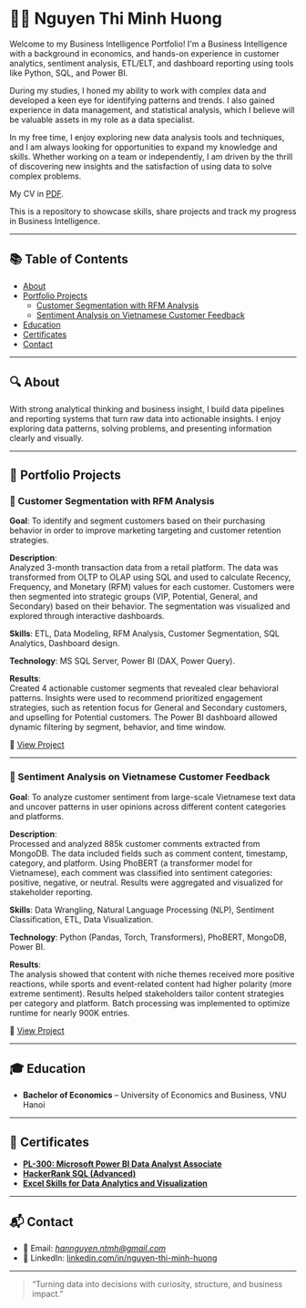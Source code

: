 
# 👩‍💻 Nguyen Thi Minh Huong

Welcome to my Business Intelligence Portfolio! I'm a Business Intelligence with a background in economics, and hands-on experience in customer analytics, sentiment analysis, ETL/ELT, and dashboard reporting using tools like Python, SQL, and Power BI.

During my studies, I honed my ability to work with complex data and developed a keen eye for identifying patterns and trends. I also gained experience in data management, and statistical analysis, which I believe will be valuable assets in my role as a data specialist.

In my free time, I enjoy exploring new data analysis tools and techniques, and I am always looking for opportunities to expand my knowledge and skills. Whether working on a team or independently, I am driven by the thrill of discovering new insights and the satisfaction of using data to solve complex problems.

My CV in [PDF](https://github.com/ntmh12/portfolio-bi/blob/main/Nguyen%20Thi%20Minh%20Huong%20-%20CV.pdf).

This is a repository to showcase skills, share projects and track my progress in Business Intelligence.

---

## 📚 Table of Contents

- [About](#about)  
- [Portfolio Projects](#portfolio-projects)  
  - [Customer Segmentation with RFM Analysis](#customer-segmentation-with-rfm-analysis)  
  - [Sentiment Analysis on Vietnamese Customer Feedback](#sentiment-analysis-on-vietnamese-customer-feedback)  
- [Education](#education)  
- [Certificates](#certificates)  
- [Contact](#contact)

---

## 🔍 About

With strong analytical thinking and business insight, I build data pipelines and reporting systems that turn raw data into actionable insights. I enjoy exploring data patterns, solving problems, and presenting information clearly and visually.

---

## 📂 Portfolio Projects

### 🎯 Customer Segmentation with RFM Analysis  
**Goal**: To identify and segment customers based on their purchasing behavior in order to improve marketing targeting and customer retention strategies.

**Description**:  
Analyzed 3-month transaction data from a retail platform. The data was transformed from OLTP to OLAP using SQL and used to calculate Recency, Frequency, and Monetary (RFM) values for each customer. Customers were then segmented into strategic groups (VIP, Potential, General, and Secondary) based on their behavior. The segmentation was visualized and explored through interactive dashboards.

**Skills**: ETL, Data Modeling, RFM Analysis, Customer Segmentation, SQL Analytics, Dashboard design.

**Technology**: MS SQL Server, Power BI (DAX, Power Query).

**Results**:  
Created 4 actionable customer segments that revealed clear behavioral patterns. Insights were used to recommend prioritized engagement strategies, such as retention focus for General and Secondary customers, and upselling for Potential customers. The Power BI dashboard allowed dynamic filtering by segment, behavior, and time window.

🔗 [View Project](https://github.com/ntmh12/customer-segmentation)

---

### 💬 Sentiment Analysis on Vietnamese Customer Feedback  
**Goal**: To analyze customer sentiment from large-scale Vietnamese text data and uncover patterns in user opinions across different content categories and platforms.

**Description**:  
Processed and analyzed 885k customer comments extracted from MongoDB. The data included fields such as comment content, timestamp, category, and platform. Using PhoBERT (a transformer model for Vietnamese), each comment was classified into sentiment categories: positive, negative, or neutral. Results were aggregated and visualized for stakeholder reporting.

**Skills**: Data Wrangling, Natural Language Processing (NLP), Sentiment Classification, ETL, Data Visualization.

**Technology**: Python (Pandas, Torch, Transformers), PhoBERT, MongoDB, Power BI.

**Results**:  
The analysis showed that content with niche themes received more positive reactions, while sports and event-related content had higher polarity (more extreme sentiment). Results helped stakeholders tailor content strategies per category and platform. Batch processing was implemented to optimize runtime for nearly 900K entries.

🔗 [View Project](https://github.com/ntmh12/sentiment-analysis)

---

## 🎓 Education

- **Bachelor of Economics** – University of Economics and Business, VNU Hanoi

---

## 📜 Certificates

- **[PL-300: Microsoft Power BI Data Analyst Associate](https://learn.microsoft.com/en-us/users/huong-ntmh/credentials/57a155fa7cffb5c6)**
- **[HackerRank SQL (Advanced)](https://www.hackerrank.com/certificates/7bf7a43f1eb0)**
- **[Excel Skills for Data Analytics and Visualization](https://www.coursera.org/account/accomplishments/specialization/DXXS73ADBWQH?utm_source=link&utm_medium=certificate&utm_content=cert_image&utm_campaign=sharing_cta&utm_product=s12n)**

---

## 📬 Contact

- 📧 Email: *hannguyen.ntmh@gmail.com*  
- 💼 LinkedIn: [linkedin.com/in/nguyen-thi-minh-huong](linkedin.com/in/nguyen-thi-minh-huong)

---

> “Turning data into decisions with curiosity, structure, and business impact.”
